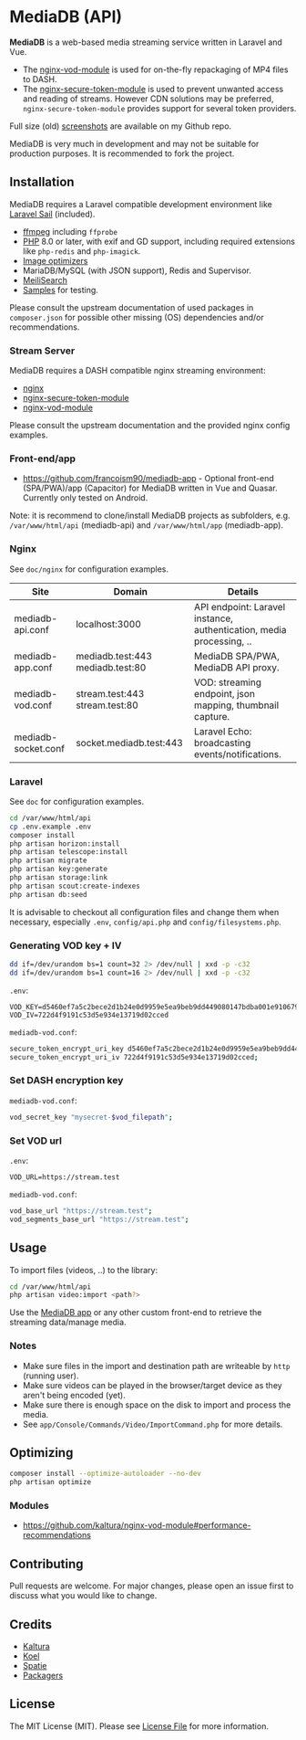 # MediaDB (API)

**MediaDB** is a web-based media streaming service written in Laravel and Vue.

- The [nginx-vod-module](https://github.com/kaltura/nginx-vod-module) is used for on-the-fly repackaging of MP4 files to DASH.
- The [nginx-secure-token-module](https://github.com/kaltura/nginx-secure-token-module) is used to prevent unwanted access and reading of streams. However CDN solutions may be preferred, `nginx-secure-token-module` provides support for several token providers.

Full size (old) [screenshots](https://github.com/francoism90/.github/tree/master/screens/mediadb) are available on my Github repo.

MediaDB is very much in development and may not be suitable for production purposes. It is recommended to fork the project.

## Installation

MediaDB requires a Laravel compatible development environment like [Laravel Sail](https://laravel.com/docs/8.x/sail) (included).

- [ffmpeg](https://www.ffmpeg.org/) including `ffprobe`
- [PHP](https://php.net/) 8.0 or later, with exif and GD support, including required extensions like `php-redis` and `php-imagick`.
- [Image optimizers](https://docs.spatie.be/laravel-medialibrary/v9/converting-images/optimizing-converted-images/)
- MariaDB/MySQL (with JSON support), Redis and Supervisor.
- [MeiliSearch](https://www.meilisearch.com/)
- [Samples](https://gist.github.com/jsturgis/3b19447b304616f18657) for testing.

Please consult the upstream documentation of used packages in `composer.json` for possible other missing (OS) dependencies and/or recommendations.

### Stream Server

MediaDB requires a DASH compatible nginx streaming environment:

- [nginx](https://nginx.org)
- [nginx-secure-token-module](https://github.com/kaltura/nginx-secure-token-module)
- [nginx-vod-module](https://github.com/kaltura/nginx-vod-module)

Please consult the upstream documentation and the provided nginx config examples.

### Front-end/app

- <https://github.com/francoism90/mediadb-app> - Optional front-end (SPA/PWA)/app (Capacitor) for MediaDB written in Vue and Quasar. Currently only tested on Android.

Note: it is recommend to clone/install MediaDB projects as subfolders, e.g. `/var/www/html/api` (mediadb-api) and `/var/www/html/app` (mediadb-app).

### Nginx

See `doc/nginx` for configuration examples.

| Site                | Domain                           | Details                                                              |
| ------------------- | -------------------------------- | -------------------------------------------------------------------- |
| mediadb-api.conf    | localhost:3000                   | API endpoint: Laravel instance, authentication, media processing, .. |
| mediadb-app.conf    | mediadb.test:443 mediadb.test:80 | MediaDB SPA/PWA, MediaDB API proxy.                                  |
| mediadb-vod.conf    | stream.test:443 stream.test:80   | VOD: streaming endpoint, json mapping, thumbnail capture.            |
| mediadb-socket.conf | socket.mediadb.test:443          | Laravel Echo: broadcasting events/notifications.                     |

### Laravel

See `doc` for configuration examples.

```bash
cd /var/www/html/api
cp .env.example .env
composer install
php artisan horizon:install
php artisan telescope:install
php artisan migrate
php artisan key:generate
php artisan storage:link
php artisan scout:create-indexes
php artisan db:seed
```

It is advisable to checkout all configuration files and change them when necessary, especially `.env`, `config/api.php` and `config/filesystems.php`.

### Generating VOD key + IV

```bash
dd if=/dev/urandom bs=1 count=32 2> /dev/null | xxd -p -c32
dd if=/dev/urandom bs=1 count=16 2> /dev/null | xxd -p -c32
```

`.env`:

```env
VOD_KEY=d5460ef7a5c2bece2d1b24e0d9959e5ea9beb9dd449080147bdba001e9106793
VOD_IV=722d4f9191c53d5e934e13719d02cced
```

`mediadb-vod.conf`:

```bash
secure_token_encrypt_uri_key d5460ef7a5c2bece2d1b24e0d9959e5ea9beb9dd449080147bdba001e9106793;
secure_token_encrypt_uri_iv 722d4f9191c53d5e934e13719d02cced;
```

### Set DASH encryption key

`mediadb-vod.conf`:

```bash
vod_secret_key "mysecret-$vod_filepath";
```

### Set VOD url

`.env`:

```env
VOD_URL=https://stream.test
```

`mediadb-vod.conf`:

```bash
vod_base_url "https://stream.test";
vod_segments_base_url "https://stream.test";
```

## Usage

To import files (videos, ..) to the library:

```bash
cd /var/www/html/api
php artisan video:import <path?>
```

Use the [MediaDB app](https://github.com/francoism90/mediadb-app) or any other custom front-end to retrieve the streaming data/manage media.

### Notes

- Make sure files in the import and destination path are writeable by `http` (running user).
- Make sure videos can be played in the browser/target device as they aren't being encoded (yet).
- Make sure there is enough space on the disk to import and process the media.
- See `app/Console/Commands/Video/ImportCommand.php` for more details.

## Optimizing

```bash
composer install --optimize-autoloader --no-dev
php artisan optimize
```

### Modules

- <https://github.com/kaltura/nginx-vod-module#performance-recommendations>

## Contributing

Pull requests are welcome. For major changes, please open an issue first to discuss what you would like to change.

## Credits

- [Kaltura](https://github.com/kaltura)
- [Koel](https://github.com/koel)
- [Spatie](https://github.com/spatie)
- [Packagers](composer.json)

## License

The MIT License (MIT). Please see [License File](LICENSE.md) for more information.
